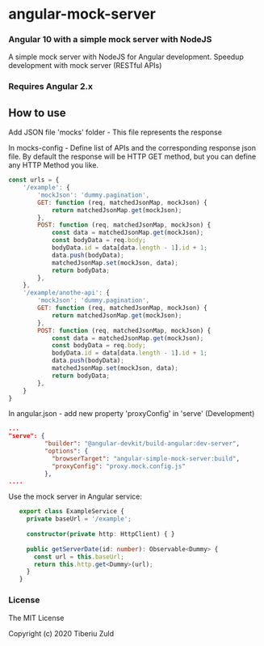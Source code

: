 angular-mock-server
==============
### Angular 10 with a simple mock server with NodeJS
A simple mock server with NodeJS for Angular development. Speedup development with mock server (RESTful APIs)



### Requires Angular 2.x

  
## How to use
Add JSON file 'mocks' folder - This file represents the response

In mocks-config - Define list of APIs and the corresponding response json file.
By default the response will be HTTP GET method, but you can define any HTTP Method you like.
```javascript
const urls = {
    '/example': {
        'mockJson': 'dummy.pagination',
        GET: function (req, matchedJsonMap, mockJson) {
            return matchedJsonMap.get(mockJson);
        },
        POST: function (req, matchedJsonMap, mockJson) {
            const data = matchedJsonMap.get(mockJson);
            const bodyData = req.body;
            bodyData.id = data[data.length - 1].id + 1;
            data.push(bodyData);
            matchedJsonMap.set(mockJson, data);
            return bodyData;
        },
    },
    '/example/anothe-api': {
        'mockJson': 'dummy.pagination',
        GET: function (req, matchedJsonMap, mockJson) {
            return matchedJsonMap.get(mockJson);
        },
        POST: function (req, matchedJsonMap, mockJson) {
            const data = matchedJsonMap.get(mockJson);
            const bodyData = req.body;
            bodyData.id = data[data.length - 1].id + 1;
            data.push(bodyData);
            matchedJsonMap.set(mockJson, data);
            return bodyData;
        },
    }
}
```
In angular.json - add new property 'proxyConfig' in 'serve' (Development) 
```json (in , )
...
"serve": {
          "builder": "@angular-devkit/build-angular:dev-server",
          "options": {
            "browserTarget": "angular-simple-mock-server:build",
            "proxyConfig": "proxy.mock.config.js"
          },
....
```

Use the mock server in Angular service:
```typescript
   export class ExampleService {
     private baseUrl = '/example';
   
     constructor(private http: HttpClient) { }
   
     public getServerDate(id: number): Observable<Dummy> {
       const url = this.baseUrl;
       return this.http.get<Dummy>(url);
     }
   }
```

### License
 The MIT License
 
 Copyright (c) 2020 Tiberiu Zuld
